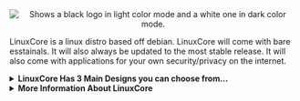 <div align="center">
            <picture>
  <source media="(prefers-color-scheme: dark)" srcset="https://github.com/0WordsT0Say/LinuxCore/blob/df82031799df8b7855efb9b7e91c2a2ddf0d92ed/images/LC.png">
  <source media="(prefers-color-scheme: light)" srcset="https://github.com/0WordsT0Say/LinuxCore/blob/076d8ed1f900e80294c785df98fd2974dda5d622/images/LC_Light_M.png">
  <img alt="Shows a black logo in light color mode and a white one in dark color mode." src="">
</picture>

</div>

LinuxCore is a linux distro based off debian. LinuxCore will come with bare esstainals. It will also always be updated to the most stable release. It will also come with applications for your own security/privacy on the internet.

<details>
<summary><b>LinuxCore Has 3 Main Designs you can choose from...</b></summary> <br />
  
(1. Default) <br />
<br />
[Image missing] <br />
<br />
(2. Windows 10) <br />
<br />
[Image missing] <br />

(3. macOS 11 Big Sur - macOS 13 Ventura) <br />
<br />
[Image missing] <br />
<br />
</details>


<details>
<summary><b>More Information About LinuxCore</b></summary> <br />
  
LinuxCore was orginally going to be named LinxCore. Until we found out a company product goes by LinX Core. So we changed to have LinuxCore with the U instead. <br />
  
LinuxCore was first thought of 10/24/2023 and execution to make LinuxCore soon followed after. The thought of LinuxCore was accidental while making wallpapers. It was going to be a wallpaper with the andromeda galaxy and the word core in the bottom left corner. But soon after it felt as if something was missing. I looked at the filename LinxCore and what I added was Linx, and just then I wanted to make my very own Linux Distro. Of course it is now LinuxCore. <br />

</details>
